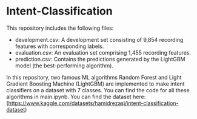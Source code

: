 # Intent-Classification
This repository includes the following files:

- development.csv: A development set consisting of 9,854 recording features with corresponding labels.
- evaluation.csv: An evaluation set comprising 1,455 recording features.
- prediction.csv: Contains the predictions generated by the LightGBM model (the best-performing algorithm).

In this repository, two famous ML algorithms Random Forest and Light Gradient Boosting Machine (LightGBM) are implemented to make intent classifiers on a dataset with 7 classes. You can find the code for all these algorithms in main.ipynb. You can find the dataset here: (https://www.kaggle.com/datasets/hamidrezasj/intent-classification-dataset)
